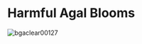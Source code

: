 # Harmful Agal Blooms

![bgaclear00127](https://user-images.githubusercontent.com/67593919/128363237-0c73c731-466c-4dba-b221-4a204c0f7159.jpg)
